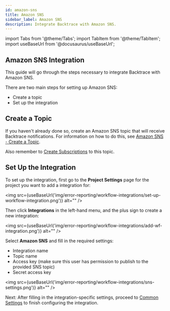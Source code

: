 ```yaml
---
id: amazon-sns
title: Amazon SNS
sidebar_label: Amazon SNS
description: Integrate Backtrace with Amazon SNS.
---
```

import Tabs from '@theme/Tabs';
import TabItem from '@theme/TabItem';
import useBaseUrl from '@docusaurus/useBaseUrl';

## Amazon SNS Integration
This guide will go through the steps necessary to integrate Backtrace with Amazon SNS.

There are two main steps for setting up Amazon SNS:
- Create a topic
- Set up the integration

## Create a Topic
If you haven't already done so, create an Amazon SNS topic that will receive Backtrace notifications. For information on how to do this, see [Amazon SNS - Create a Topic](https://docs.aws.amazon.com/sns/latest/dg/sns-create-topic.html).

Also remember to [Create Subscriptions](https://docs.aws.amazon.com/sns/latest/dg/sns-create-subscribe-endpoint-to-topic.html) to this topic.

## Set Up the Integration
To set up the integration, first go to the **Project Settings** page for the project you want to add a integration for:

<img src={useBaseUrl('img/error-reporting/workflow-integrations/set-up-workflow-integration.png')} alt="" />

Then click **Integrations** in the left-hand menu, and the plus sign to create a new integration:

<img src={useBaseUrl('img/error-reporting/workflow-integrations/add-wf-integration.png')} alt="" />

Select **Amazon SNS** and fill in the required settings:
- Integration name
- Topic name
- Access key (make sure this user has permission to publish to the provided SNS topic)
- Secret access key

<img src={useBaseUrl('img/error-reporting/workflow-integrations/sns-settings.png')} alt="" />

Next: After filling in the integration-specific settings, proceed to [Common Settings](/error-reporting/workflow-integrations/common-settings) to finish configuring the integration.
